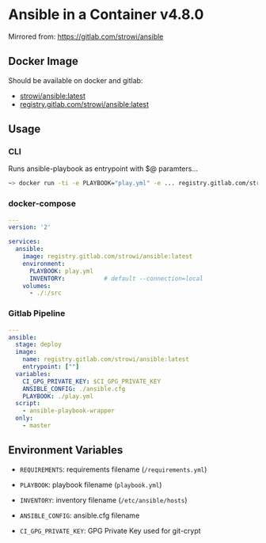 # Ansible in a Container v4.8.0

Mirrored from: <https://gitlab.com/strowi/ansible>

## Docker Image

Should be available on docker and gitlab:

* [strowi/ansible:latest](https://hub.docker.com/repository/docker/strowi/ansible)
* [registry.gitlab.com/strowi/ansible:latest](https://gitlab.com/strowi/ansible)

## Usage

### CLI

Runs ansible-playbook as entrypoint with $@ paramters...

```bash
~> docker run -ti -e PLAYBOOK="play.yml" -e ... registry.gitlab.com/strowi/ansible:latest
```

### docker-compose

```yaml
---
version: '2'

services:
  ansible:
    image: registry.gitlab.com/strowi/ansible:latest
    environment:
      PLAYBOOK: play.yml
      INVENTORY:           # default --connection=local
    volumes:
      - ./:/src
```

### Gitlab Pipeline

```yaml
---
ansible:
  stage: deploy
  image:
    name: registry.gitlab.com/strowi/ansible:latest
    entrypoint: [""]
  variables:
    CI_GPG_PRIVATE_KEY: $CI_GPG_PRIVATE_KEY
    ANSIBLE_CONFIG: ./ansible.cfg
    PLAYBOOK: ./play.yml
  script:
    - ansible-playbook-wrapper
  only:
    - master
```

## Environment Variables

* `REQUIREMENTS`: requirements filename (`/requirements.yml`)
* `PLAYBOOK`: playbook filename (`playbook.yml`)
* `INVENTORY`: inventory filename (`/etc/ansible/hosts`)
* `ANSIBLE_CONFIG`: ansible.cfg filename

* `CI_GPG_PRIVATE_KEY`: GPG Private Key used for git-crypt

